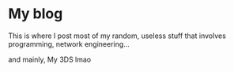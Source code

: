 # My blog
This is where I post most of my random, useless stuff that involves programming, network engineering...

and mainly, My 3DS lmao
